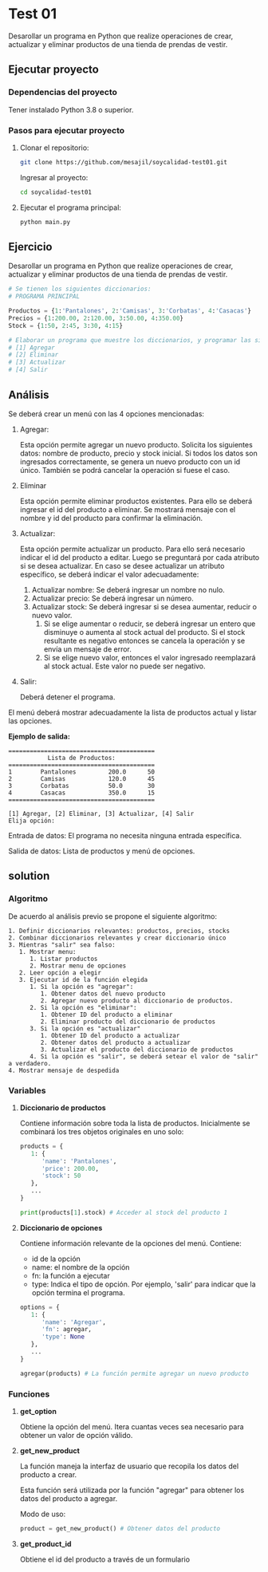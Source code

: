 # Test 01

Desarollar un programa en Python que realize operaciones de crear, actualizar y eliminar productos de una tienda de prendas de vestir.

## Ejecutar proyecto

### Dependencias del proyecto

Tener instalado Python 3.8 o superior.

### Pasos para ejecutar proyecto

1. Clonar el repositorio:

   ```bash
   git clone https://github.com/mesajil/soycalidad-test01.git
   ```

   Ingresar al proyecto:

   ```bash
   cd soycalidad-test01
   ```

2. Ejecutar el programa principal:
   ```bash
   python main.py
   ```

## Ejercicio

Desarollar un programa en Python que realize operaciones de crear, actualizar y eliminar productos de una tienda de prendas de vestir.

```python
# Se tienen los siguientes diccionarios:
# PROGRAMA PRINCIPAL

Productos = {1:'Pantalones', 2:'Camisas', 3:'Corbatas', 4:'Casacas'}
Precios = {1:200.00, 2:120.00, 3:50.00, 4:350.00}
Stock = {1:50, 2:45, 3:30, 4:15}

# Elaborar un programa que muestre los diccionarios, y programar las siguientes acciones:
# [1] Agregar
# [2] Eliminar
# [3] Actualizar
# [4] Salir
```

## Análisis

Se deberá crear un menú con las 4 opciones mencionadas:

1. Agregar:

   Esta opción permite agregar un nuevo producto. Solicita los siguientes datos: nombre de producto, precio y stock inicial. Si todos los datos son ingresados correctamente, se genera un nuevo producto con un id único.
   También se podrá cancelar la operación si fuese el caso.

2. Eliminar

   Esta opción permite eliminar productos existentes. Para ello se deberá ingresar el id del producto a eliminar. Se mostrará mensaje con el nombre y id del producto para confirmar la eliminación.

3. Actualizar:

   Esta opción permite actualizar un producto. Para ello será necesario indicar el id del producto a editar. Luego se preguntará por cada atributo si se desea actualizar. En caso se desee actualizar un atributo específico, se deberá indicar el valor adecuadamente:

   1. Actualizar nombre: Se deberá ingresar un nombre no nulo.
   2. Actualizar precio: Se deberá ingresar un número.
   3. Actualizar stock: Se deberá ingresar si se desea aumentar, reducir o nuevo valor.
      1. Si se elige aumentar o reducir, se deberá ingresar un entero que disminuye o aumenta al stock actual del producto. Si el stock resultante es negativo entonces se cancela la operación y se envía un mensaje de error.
      2. Si se elige nuevo valor, entonces el valor ingresado reemplazará al stock actual. Este valor no puede ser negativo.

4. Salir:

   Deberá detener el programa.

El menú deberá mostrar adecuadamente la lista de productos actual y listar las opciones.

**Ejemplo de salida:**

```
=========================================
           Lista de Productos:
=========================================
1        Pantalones         200.0      50
2        Camisas            120.0      45
3        Corbatas           50.0       30
4        Casacas            350.0      15
=========================================

[1] Agregar, [2] Eliminar, [3] Actualizar, [4] Salir
Elija opción:
```

Entrada de datos: El programa no necesita ninguna entrada específica.

Salida de datos: Lista de productos y menú de opciones.

## solution

### Algoritmo

De acuerdo al análisis previo se propone el siguiente algoritmo:

```
1. Definir diccionarios relevantes: productos, precios, stocks
2. Combinar diccionarios relevantes y crear diccionario único
3. Mientras "salir" sea falso:
   1. Mostrar menu:
      1. Listar productos
      2. Mostrar menu de opciones
   2. Leer opción a elegir
   3. Ejecutar id de la función elegida
      1. Si la opción es "agregar":
         1. Obtener datos del nuevo producto
         2. Agregar nuevo producto al diccionario de productos.
      2. Si la opción es "eliminar":
         1. Obtener ID del producto a eliminar
         2. Eliminar producto del diccionario de productos
      3. Si la opción es "actualizar"
         1. Obtener ID del producto a actualizar
         2. Obtener datos del producto a actualizar
         3. Actualizar el producto del diccionario de productos
      4. Si la opción es "salir", se deberá setear el valor de "salir" a verdadero.
4. Mostrar mensaje de despedida
```

### Variables

1. **Diccionario de productos**

   Contiene información sobre toda la lista de productos. Inicialmente se combinará los tres objetos originales en uno solo:

   ```python
   products = {
      1: {
         'name': 'Pantalones',
         'price': 200.00,
         'stock': 50
      },
      ...
   }

   print(products[1].stock) # Acceder al stock del producto 1
   ```

2. **Diccionario de opciones**

   Contiene información relevante de la opciones del menú. Contiene:

   - id de la opción
   - name: el nombre de la opción
   - fn: la función a ejecutar
   - type: Indica el tipo de opción. Por ejemplo, 'salir' para indicar que la opción termina el programa.

   ```python
   options = {
      1: {
         'name': 'Agregar',
         'fn': agregar,
         'type': None
      },
      ...
   }

   agregar(products) # La función permite agregar un nuevo producto
   ```

### Funciones

1. **get_option**

   Obtiene la opción del menú. Itera cuantas veces sea necesario para obtener un valor de opción válido.

2. **get_new_product**

   La función maneja la interfaz de usuario que recopila los datos del producto a crear.

   Esta función será utilizada por la función "agregar" para obtener los datos del producto a agregar.

   Modo de uso:

   ```python
   product = get_new_product() # Obtener datos del producto
   ```

3. **get_product_id**

   Obtiene el id del producto a través de un formulario
